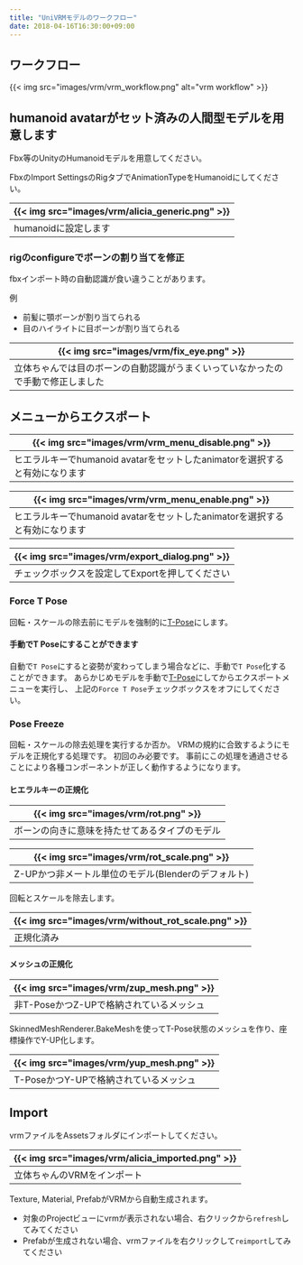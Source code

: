```yaml
---
title: "UniVRMモデルのワークフロー"
date: 2018-04-16T16:30:00+09:00
---
```


## ワークフロー

{{< img src="images/vrm/vrm_workflow.png" alt="vrm workflow" >}}

## humanoid avatarがセット済みの人間型モデルを用意します

Fbx等のUnityのHumanoidモデルを用意してください。

FbxのImport SettingsのRigタブでAnimationTypeをHumanoidにしてください。

|{{< img src="images/vrm/alicia_generic.png" >}}|
|-----|
|humanoidに設定します|

### rigのconfigureでボーンの割り当てを修正

fbxインポート時の自動認識が食い違うことがあります。

例

* 前髪に顎ボーンが割り当てられる
* 目のハイライトに目ボーンが割り当てられる

|{{< img src="images/vrm/fix_eye.png" >}}|
|-----|
|立体ちゃんでは目のボーンの自動認識がうまくいっていなかったので手動で修正しました|

## メニューからエクスポート

|{{< img src="images/vrm/vrm_menu_disable.png" >}}|
|-----|
|ヒエラルキーでhumanoid avatarをセットしたanimatorを選択すると有効になります|

|{{< img src="images/vrm/vrm_menu_enable.png" >}}|
|-----|
|ヒエラルキーでhumanoid avatarをセットしたanimatorを選択すると有効になります|

|{{< img src="images/vrm/export_dialog.png" >}}|
|-----|
|チェックボックスを設定してExportを押してください|

### Force T Pose
回転・スケールの除去前にモデルを強制的に[T-Pose](../../vrm_tpose/)にします。

#### 手動でT Poseにすることができます
自動で`T Pose`にすると姿勢が変わってしまう場合などに、手動で`T Pose`化することができます。
あらかじめモデルを手動で[T-Pose](../../vrm_tpose/)にしてからエクスポートメニューを実行し、
上記の``Force T Pose``チェックボックスをオフにしてください。

### Pose Freeze
回転・スケールの除去処理を実行するか否か。
VRMの規約に合致するようにモデルを正規化する処理です。
初回のみ必要です。
事前にこの処理を通過させることにより各種コンポーネントが正しく動作するようになります。

#### ヒエラルキーの正規化

|{{< img src="images/vrm/rot.png" >}}|
|-----|
|ボーンの向きに意味を持たせてあるタイプのモデル|

|{{< img src="images/vrm/rot_scale.png" >}}|
|-----|
|Z-UPかつ非メートル単位のモデル(Blenderのデフォルト)|

回転とスケールを除去します。

|{{< img src="images/vrm/without_rot_scale.png" >}}|
|-----|
|正規化済み|

#### メッシュの正規化

|{{< img src="images/vrm/zup_mesh.png" >}}|
|-----|
|非T-PoseかつZ-UPで格納されているメッシュ|

SkinnedMeshRenderer.BakeMeshを使ってT-Pose状態のメッシュを作り、座標操作でY-UP化します。

|{{< img src="images/vrm/yup_mesh.png" >}}|
|-----|
|T-PoseかつY-UPで格納されているメッシュ|

## Import
vrmファイルをAssetsフォルダにインポートしてください。

|{{< img src="images/vrm/alicia_imported.png" >}}|
|-----|
|立体ちゃんのVRMをインポート|

Texture, Material, PrefabがVRMから自動生成されます。

* 対象のProjectビューにvrmが表示されない場合、右クリックから``refresh``してみてください
* Prefabが生成されない場合、vrmファイルを右クリックして``reimport``してみてください
